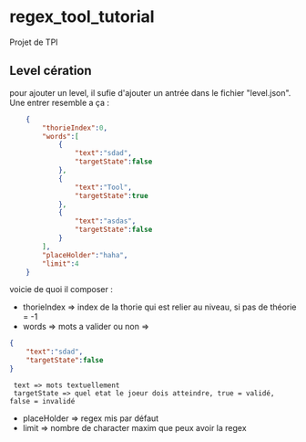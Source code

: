 # regex_tool_tutorial
Projet de TPI

## Level cération 
pour ajouter un level, il sufie d'ajouter un antrée dans le fichier "level.json". Une entrer resemble a ça : 

```JSON
    {
        "thorieIndex":0,
        "words":[
            {
                "text":"sdad",
                "targetState":false
            },
            {
                "text":"Tool",
                "targetState":true
            },
            {
                "text":"asdas",
                "targetState":false
            }
        ],
        "placeHolder":"haha",
        "limit":4
    }
```
voicie de quoi il composer : 
- thorieIndex => index de la thorie qui est relier au niveau, si pas de théorie = -1
- words => mots a valider ou non => 
```JSON
{
	"text":"sdad",
	"targetState":false
}
```
	 text => mots textuellement
	 targetState => quel etat le joeur dois atteindre, true = validé, false = invalidé

- placeHolder => regex mis par défaut
- limit => nombre de character maxim que peux avoir la regex

